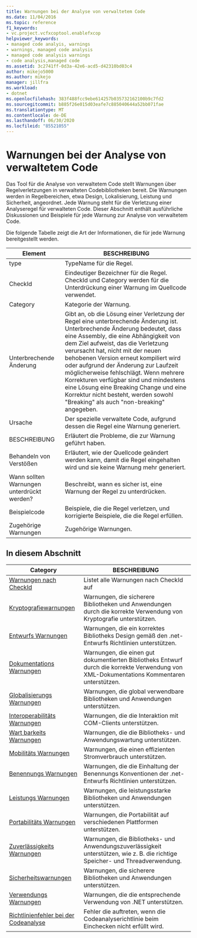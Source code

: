 ```yaml
---
title: Warnungen bei der Analyse von verwaltetem Code
ms.date: 11/04/2016
ms.topic: reference
f1_keywords:
- vc.project.vcfxcoptool.enablefxcop
helpviewer_keywords:
- managed code analyis, warnings
- warnings, managed code analysis
- managed code analysis warnings
- code analysis,managed code
ms.assetid: 3c2741ff-0d3a-42e6-acd5-d42310bd03c4
author: mikejo5000
ms.author: mikejo
manager: jillfra
ms.workload:
- dotnet
ms.openlocfilehash: 383f488fcc9ebe614257b035732162100b9c7fd2
ms.sourcegitcommit: b885f26e015d03eafe7c885040644a52bb071fae
ms.translationtype: MT
ms.contentlocale: de-DE
ms.lasthandoff: 06/30/2020
ms.locfileid: "85521055"
---
```

# <a name="code-analysis-for-managed-code-warnings"></a>Warnungen bei der Analyse von verwaltetem Code
Das Tool für die Analyse von verwaltetem Code stellt Warnungen über Regelverletzungen in verwalteten Codebibliotheken bereit. Die Warnungen werden in Regelbereichen, etwa Design, Lokalisierung, Leistung und Sicherheit, angeordnet. Jede Warnung steht für die Verletzung einer Analyseregel für verwalteten Code. Dieser Abschnitt enthält ausführliche Diskussionen und Beispiele für jede Warnung zur Analyse von verwaltetem Code.

 Die folgende Tabelle zeigt die Art der Informationen, die für jede Warnung bereitgestellt werden.

|Element|BESCHREIBUNG|
|----------|-----------------|
|type|TypeName für die Regel.|
|CheckId|Eindeutiger Bezeichner für die Regel. CheckId und Category werden für die Unterdrückung einer Warnung im Quellcode verwendet.|
|Category|Kategorie der Warnung.|
|Unterbrechende Änderung|Gibt an, ob die Lösung einer Verletzung der Regel eine unterbrechende Änderung ist. Unterbrechende Änderung bedeutet, dass eine Assembly, die eine Abhängigkeit von dem Ziel aufweist, das die Verletzung verursacht hat, nicht mit der neuen behobenen Version erneut kompiliert wird oder aufgrund der Änderung zur Laufzeit möglicherweise fehlschlägt. Wenn mehrere Korrekturen verfügbar sind und mindestens eine Lösung eine Breaking Change und eine Korrektur nicht besteht, werden sowohl "Breaking" als auch "non-breaking" angegeben.|
|Ursache|Der spezielle verwaltete Code, aufgrund dessen die Regel eine Warnung generiert.|
|BESCHREIBUNG|Erläutert die Probleme, die zur Warnung geführt haben.|
|Behandeln von Verstößen|Erläutert, wie der Quellcode geändert werden kann, damit die Regel eingehalten wird und sie keine Warnung mehr generiert.|
|Wann sollten Warnungen unterdrückt werden?|Beschreibt, wann es sicher ist, eine Warnung der Regel zu unterdrücken.|
|Beispielcode|Beispiele, die die Regel verletzen, und korrigierte Beispiele, die die Regel erfüllen.|
|Zugehörige Warnungen|Zugehörige Warnungen.|

## <a name="in-this-section"></a>In diesem Abschnitt

|Category|BESCHREIBUNG|
|-|-|
|[Warnungen nach CheckId](../code-quality/code-analysis-warnings-for-managed-code-by-checkid.md)|Listet alle Warnungen nach CheckId auf|
|[Kryptografiewarnungen](../code-quality/cryptography-warnings.md)|Warnungen, die sicherere Bibliotheken und Anwendungen durch die korrekte Verwendung von Kryptografie unterstützen.|
|[Entwurfs Warnungen](../code-quality/design-warnings.md)|Warnungen, die ein korrektes Bibliotheks Design gemäß den .net-Entwurfs Richtlinien unterstützen.|
|[Dokumentations Warnungen](../code-quality/documentation-warnings.md)|Warnungen, die einen gut dokumentierten Bibliotheks Entwurf durch die korrekte Verwendung von XML-Dokumentations Kommentaren unterstützen.|
|[Globalisierungs Warnungen](../code-quality/globalization-warnings.md)|Warnungen, die global verwendbare Bibliotheken und Anwendungen unterstützen.|
|[Interoperabilitäts Warnungen](../code-quality/interoperability-warnings.md)|Warnungen, die die Interaktion mit COM-Clients unterstützen.|
|[Wart barkeits Warnungen](../code-quality/maintainability-warnings.md)|Warnungen, die die Bibliotheks- und Anwendungswartung unterstützen.|
|[Mobilitäts Warnungen](../code-quality/mobility-warnings.md)|Warnungen, die einen effizienten Stromverbrauch unterstützen.|
|[Benennungs Warnungen](../code-quality/naming-warnings.md)|Warnungen, die die Einhaltung der Benennungs Konventionen der .net-Entwurfs Richtlinien unterstützen.|
|[Leistungs Warnungen](../code-quality/performance-warnings.md)|Warnungen, die leistungsstarke Bibliotheken und Anwendungen unterstützen.|
|[Portabilitäts Warnungen](../code-quality/portability-warnings.md)|Warnungen, die Portabilität auf verschiedenen Plattformen unterstützen.|
|[Zuverlässigkeits Warnungen](../code-quality/reliability-warnings.md)|Warnungen, die Bibliotheks- und Anwendungszuverlässigkeit unterstützen, wie z. B. die richtige Speicher- und Threadverwendung.|
|[Sicherheitswarnungen](../code-quality/security-warnings.md)|Warnungen, die sicherere Bibliotheken und Anwendungen unterstützen.|
|[Verwendungs Warnungen](../code-quality/usage-warnings.md)|Warnungen, die die entsprechende Verwendung von .NET unterstützen.|
|[Richtlinienfehler bei der Codeanalyse](../code-quality/code-analysis-policy-errors.md)|Fehler die auftreten, wenn die Codeanalyserichtlinie beim Einchecken nicht erfüllt wird.|
